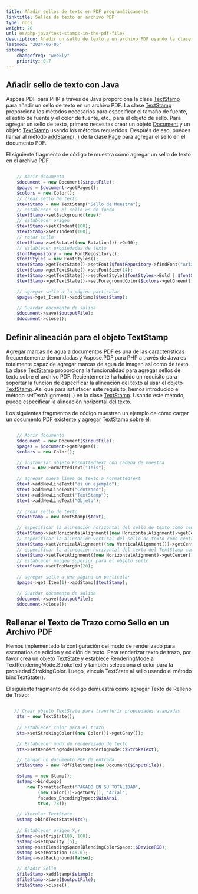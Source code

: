 ```yaml
---
title: Añadir sellos de texto en PDF programáticamente
linktitle: Sellos de texto en archivo PDF
type: docs
weight: 20
url: es/php-java/text-stamps-in-the-pdf-file/
description: Añadir un sello de texto a un archivo PDF usando la clase TextStamp con PHP.
lastmod: "2024-06-05"
sitemap:
    changefreq: "weekly"
    priority: 0.7
---
```


## Añadir sello de texto con Java

Aspose.PDF para PHP a través de Java proporciona la clase [TextStamp](https://reference.aspose.com/pdf/java/com.aspose.pdf/TextStamp) para añadir un sello de texto en un archivo PDF.
 La clase [TextStamp](https://reference.aspose.com/pdf/java/com.aspose.pdf/TextStamp) proporciona los métodos necesarios para especificar el tamaño de fuente, el estilo de fuente y el color de fuente, etc., para el objeto de sello. Para agregar un sello de texto, primero necesitas crear un objeto [Document](https://reference.aspose.com/pdf/java/com.aspose.pdf/Document) y un objeto [TextStamp](https://reference.aspose.com/pdf/java/com.aspose.pdf/TextStamp) usando los métodos requeridos. Después de eso, puedes llamar al método [addStamp(..)](https://reference.aspose.com/pdf/java/com.aspose.pdf/Page#addStamp-com.aspose.pdf.Stamp-) de la clase [Page](https://reference.aspose.com/pdf/java/com.aspose.pdf/Page) para agregar el sello en el documento PDF.

El siguiente fragmento de código te muestra cómo agregar un sello de texto en el archivo PDF.

```php

    // Abrir documento
    $document = new Document($inputFile);        
    $pages = $document->getPages();
    $colors = new Color();
    // crear sello de texto
    $textStamp = new TextStamp("Sello de Muestra");
    // establecer si el sello es de fondo
    $textStamp->setBackground(true);
    // establecer origen
    $textStamp->setXIndent(100);
    $textStamp->setYIndent(100);
    // rotar sello
    $textStamp->setRotate((new Rotation())->On90);    
    // establecer propiedades de texto
    $fontRepository = new FontRepository();
    $fontStyles = new FontStyles();
    $textStamp->getTextState()->setFont($fontRepository->findFont("Arial"));
    $textStamp->getTextState()->setFontSize(14);
    $textStamp->getTextState()->setFontStyle($fontStyles->Bold | $fontStyles->Italic);
    $textStamp->getTextState()->setForegroundColor($colors->getGreen());

    // agregar sello a la página particular
    $pages->get_Item(1)->addStamp($textStamp);

    // Guardar documento de salida
    $document->save($outputFile);
    $document->close();
```

## Definir alineación para el objeto TextStamp

Agregar marcas de agua a documentos PDF es una de las características frecuentemente demandadas y Aspose.PDF para PHP a través de Java es totalmente capaz de agregar marcas de agua de imagen así como de texto. La clase [TextStamp](https://reference.aspose.com/pdf/java/com.aspose.pdf/TextStamp) proporciona la funcionalidad para agregar sellos de texto sobre el archivo PDF. Recientemente ha habido un requisito para soportar la función de especificar la alineación del texto al usar el objeto [TextStamp](https://reference.aspose.com/pdf/java/com.aspose.pdf/TextStamp). Así que para satisfacer este requisito, hemos introducido el método setTextAlignment(..) en la clase [TextStamp](https://reference.aspose.com/pdf/java/com.aspose.pdf/TextStamp). Usando este método, puede especificar la alineación horizontal del texto.

Los siguientes fragmentos de código muestran un ejemplo de cómo cargar un documento PDF existente y agregar [TextStamp](https://reference.aspose.com/pdf/java/com.aspose.pdf/TextStamp) sobre él.

```php

    // Abrir documento
    $document = new Document($inputFile);        
    $pages = $document->getPages();
    $colors = new Color();

    // instanciar objeto FormattedText con cadena de muestra
    $text = new FormattedText("This");

    // agregar nueva línea de texto a FormattedText
    $text->addNewLineText("es un ejemplo");
    $text->addNewLineText("Centrado");
    $text->addNewLineText("TextStamp");
    $text->addNewLineText("Objeto");
    
    // crear sello de texto
    $textStamp = new TextStamp($text);

    // especificar la alineación horizontal del sello de texto como centrado
    $textStamp->setHorizontalAlignment((new HorizontalAlignment)->getCenter());
    // especificar la alineación vertical del sello de texto como centrado
    $textStamp->setVerticalAlignment((new VerticalAlignment())->getCenter);
    // especificar la alineación horizontal del texto del TextStamp como centrado
    $textStamp->setTextAlignment((new HorizontalAlignment)->getCenter());
    // establecer margen superior para el objeto sello
    $textStamp->setTopMargin(20);
    
    // agregar sello a una página en particular
    $pages->get_Item(1)->addStamp($textStamp);

    // Guardar documento de salida
    $document->save($outputFile);
    $document->close();  
```


## Rellenar el Texto de Trazo como Sello en un Archivo PDF

Hemos implementado la configuración del modo de renderizado para escenarios de adición y edición de texto. Para renderizar texto de trazo, por favor crea un objeto [TextState](https://reference.aspose.com/pdf/java/com.aspose.pdf/TextState) y establece RenderingMode a TextRenderingMode.StrokeText y también selecciona el color para la propiedad StrokingColor. Luego, vincula TextState al sello usando el método bindTextState().

El siguiente fragmento de código demuestra cómo agregar Texto de Relleno de Trazo:

```php

   // Crear objeto TextState para transferir propiedades avanzadas
    $ts = new TextState();
        
    // Establecer color para el trazo
    $ts->setStrokingColor((new Color())->getGray());

    // Establecer modo de renderizado de texto
    $ts->setRenderingMode(TextRenderingMode::$StrokeText);

    // Cargar un documento PDF de entrada
    $fileStamp = new PdfFileStamp(new Document($inputFile));

    $stamp = new Stamp();
    $stamp->bindLogo(
        new FormattedText("PAGADO EN SU TOTALIDAD",
            (new Color())->getGray(), "Arial",
            facades_EncodingType::$WinAnsi,
            true, 78));

    // Vincular TextState
    $stamp->bindTextState($ts);
    
    // Establecer origen X,Y
    $stamp->setOrigin(100, 100);
    $stamp->setOpacity (5);
    $stamp->setBlendingSpace(BlendingColorSpace::$DeviceRGB);
    $stamp->setRotation (45.0);
    $stamp->setBackground(false);

    // Añadir Sello
    $fileStamp->addStamp($stamp);
    $fileStamp->save($outputFile);
    $fileStamp->close();
```